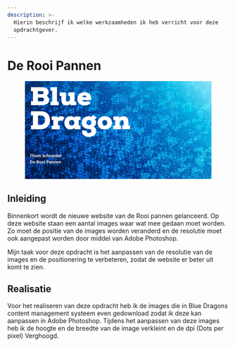```yaml
---
description: >-
  Hierin beschrijf ik welke werkzaamheden ik heb verricht voor deze
  opdrachtgever.
---
```


# De Rooi Pannen

<figure><img src="../.gitbook/assets/derooipannenfront.png" alt=""><figcaption></figcaption></figure>

## Inleiding

Binnenkort wordt de nieuwe website van de Rooi pannen gelanceerd. Op deze website staan een aantal images waar wat mee gedaan moet worden. Zo moet de positie van de images worden veranderd en de resolutie moet ook aangepast worden door middel van Adobe Photoshop.

Mijn taak voor deze opdracht is het aanpassen van de resolutie van de images en de positionering te verbeteren, zodat de website er beter uit komt te zien.

## Realisatie

Voor het realiseren van deze opdracht heb ik de images die in Blue Dragons content management systeem even gedownload zodat ik deze kan aanpassen in Adobe Photoshop. Tijdens het aanpassen van deze images heb ik de hoogte en de breedte van de image verkleint en de dpi (Dots per pixel) Verghoogd.
